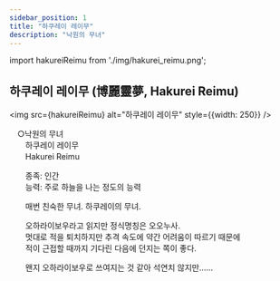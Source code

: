 ```yaml
---
sidebar_position: 1
title: "하쿠레이 레이무"
description: "낙원의 무녀"
---
```


import hakureiReimu from './img/hakurei_reimu.png';

## 하쿠레이 레이무 (博麗靈夢, Hakurei Reimu)

<img src={hakureiReimu} alt="하쿠레이 레이무" style={{width: 250}} />

　○낙원의 무녀  
　　하쿠레이 레이무  
　　Hakurei Reimu  

　　종족: 인간  
　　능력: 주로 하늘을 나는 정도의 능력  

　　매번 친숙한 무녀. 하쿠레이의 무녀.  

　　오하라이보우라고 읽지만 정식명칭은 오오누사.  
　　멋대로 적을 퇴치하지만 추격 속도에 약간 어려움이 따르기 때문에  
　　적이 근접할 때까지 기다린 다음에 던지는 쪽이 좋다.  

　　왠지 오하라이보우로 쓰여지는 것 같아 석연치 않지만......
